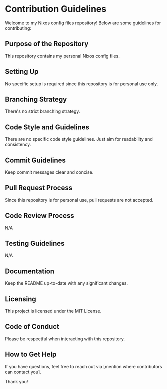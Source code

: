 # Contribution Guidelines

Welcome to my Nixos config files repository! Below are some guidelines for contributing:

## Purpose of the Repository

This repository contains my personal Nixos config files.

## Setting Up

No specific setup is required since this repository is for personal use only.

## Branching Strategy

There's no strict branching strategy.

## Code Style and Guidelines

There are no specific code style guidelines. Just aim for readability and consistency.

## Commit Guidelines

Keep commit messages clear and concise.

## Pull Request Process

Since this repository is for personal use, pull requests are not accepted.

## Code Review Process

N/A

## Testing Guidelines

N/A

## Documentation

Keep the README up-to-date with any significant changes.

## Licensing

This project is licensed under the MIT License.

## Code of Conduct

Please be respectful when interacting with this repository.

## How to Get Help

If you have questions, feel free to reach out via [mention where contributors can contact you].

Thank you!
